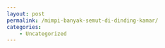 ```yaml
---
layout: post
permalink: /mimpi-banyak-semut-di-dinding-kamar/
categories:
    - Uncategorized
---
```


